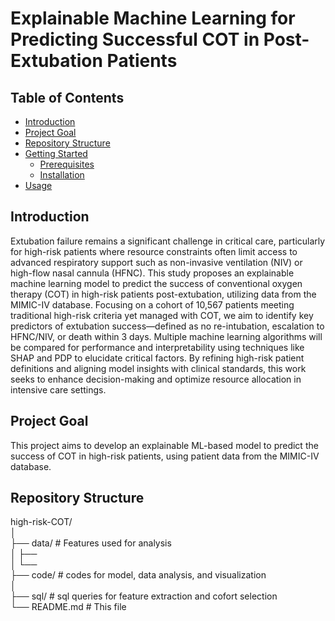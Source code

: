 # Explainable Machine Learning for Predicting Successful COT in Post-Extubation Patients

## Table of Contents

- [Introduction](#introduction)
- [Project Goal](#project-goal)
- [Repository Structure](#repository-structure)
- [Getting Started](#getting-started)
  - [Prerequisites](#prerequisites)
  - [Installation](#installation)
- [Usage](#usage)

## Introduction

Extubation failure remains a significant challenge in critical care, particularly for high-risk patients where resource constraints often limit access to advanced respiratory support such as non-invasive ventilation (NIV) or high-flow nasal cannula (HFNC). This study proposes an explainable machine learning model to predict the success of conventional oxygen therapy (COT) in high-risk patients post-extubation, utilizing data from the MIMIC-IV database. Focusing on a cohort of 10,567 patients meeting traditional high-risk criteria yet managed with COT, we aim to identify key predictors of extubation success—defined as no re-intubation, escalation to HFNC/NIV, or death within 3 days. Multiple machine learning algorithms will be compared for performance and interpretability using techniques like SHAP and PDP to elucidate critical factors. By refining high-risk patient definitions and aligning model insights with clinical standards, this work seeks to enhance decision-making and optimize resource allocation in intensive care settings.

## Project Goal

This project aims to develop an explainable ML-based model to predict the success of COT in high-risk patients, using patient data from the MIMIC-IV database.

## Repository Structure

high-risk-COT/  
│   
├── data/       # Features used for analysis  
│   ├──  
│   └──  
├── code/       # codes for model, data analysis, and visualization  
│  
├── sql/       # sql queries for feature extraction and cofort selection   
└── README.md   # This file  
